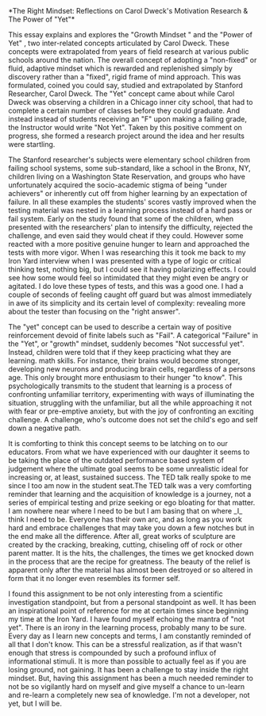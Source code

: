 <html>
<h>*The Right Mindset: Reflections on Carol Dweck's Motivation Research & The Power of "Yet"*</h>
<body>
<p>This essay explains and explores the "Growth Mindset " and the "Power of Yet" , two inter-related concepts articulated by Carol Dweck.  These concepts were extrapolated from years of field research at various public schools around the nation. The overall concept of adopting a "non-fixed" or fluid, adaptive mindset which is rewarded and replenished simply by discovery rather than a "fixed", rigid frame of mind approach. This was formulated, coined you could say, studied and extrapolated by Stanford Researcher, Carol Dweck. 
The "Yet" concept came about while Carol Dweck was observing a children in a Chicago inner city school, that had to complete a certain number of classes before they could graduate.  And instead 
instead of students receiving an "F" upon making a failing grade, the Instructor would write "Not Yet".
Taken by this positive comment on progress, she formed a research project around the idea and her results were startling.</p>
<p>The Stanford researcher's subjects were elementary school children from failing school systems, 
some sub-standard, like a school in the Bronx, NY, children living on a Washington State Reservation, and groups who have unfortunately acquired the socio-academic stigma of being "under achievers" or inherently cut off from higher learning by an expectation of failure. In all these examples the students' scores vastly improved when the testing material was nested in a learning process instead of a hard pass or fail system.  Early on the study found that some of the children, when presented with the researchers' plan to intensify the difficulty, rejected the challenge, and even said they would cheat if they could.  However some reacted with a more positive genuine hunger to learn and approached the tests with more vigor.  When I was researching this it took me back to my Iron Yard interview when I was presented with a type of logic or critical thinking test, nothing big, but I could see it having polarizing effects.  I could see how some would feel so intimidated that they might even be angry or agitated.
I do love these types of tests, and this was a good one.  I had a couple of seconds of feeling caught off guard but was almost immediately in awe of its simplicity and its certain level of complexity: revealing more about the tester than focusing on the "right answer".</p>

<p>The "yet" concept can be used to describe a certain way of positive reinforcement devoid of finite labels such as "Fail". A categorical "Failure" in the "Yet", or "growth" mindset, suddenly becomes "Not successful yet".   Instead, children were told that if they keep practicing what they are learning. math skills. For instance, their brains would become stronger, developing new neurons and producing brain cells, regardless of a persons age.  This only brought more enthusiasm to their hunger "to know".
This psychologically transmits to the student that learning is a process of confronting unfamiliar territory, 
experimenting with ways of illuminating the situation, struggling with the unfamiliar, but all the while 
approaching it not with fear or pre-emptive anxiety, but with the joy of confronting an exciting challenge. 
A challenge, who's outcome does not set the child's ego and self down a negative path.</p>

<p>It is comforting to think this concept seems to be latching on to our  educators.  From what we have experienced with our daughter it seems to be taking the place of the outdated performance based system of judgement where the ultimate goal seems to be some unrealistic ideal for increasing or, at least, sustained success.
The TED talk really spoke to me since I too am now in the student seat.The TED talk was a very comforting reminder that learning and the acquisition of knowledge is a journey, not a series of empirical testing and prize seeking or ego bloating for that matter.  I am nowhere near where I need to be but I am basing that on where _I_ think I need to be.  Everyone has their own arc, and as long as you work hard and embrace challenges that may take you down a few notches but in the end make all the difference.  After all, great works of sculpture are created by the cracking, breaking, cutting, chiseling off of rock or other parent matter. It is the hits, the challenges, the times we get knocked down in the process that are the recipe for greatness. The beauty of the relief is apparent only after the material has almost been destroyed or so altered in form that it no longer even resembles its former self.</p>

<p>I found this assignment to be not only interesting from a scientific investigation standpoint, but from a personal standpoint as well.  It has been an inspirational point of reference for me at certain times since beginning my time at the Iron Yard. I have found myself echoing the mantra of "not yet".  There is an irony in the learning process, probably many to be sure. Every day as I learn new concepts and terms, I am constantly reminded of all that I don't know. This can be a stressful realization, as if that wasn't enough that stress is compounded  by such a profound influx of informational stimuli.  It is more than possible to actually feel as if you are losing ground, not gaining.  It has been a challenge to stay inside the right mindset. But, having this assignment has been a much needed reminder to not be so vigilantly hard on myself and give myself a chance to un-learn and re-learn  a completely new sea of knowledge.  I'm not a developer, not yet, but I will be.</p>
</body>

